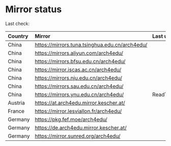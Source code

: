 <script src="./time.js"></script>
# Mirror status
Last check: <script type="text/javascript">localize(1690442144.9272904);</script>

|Country|Mirror|Last update|
|:------|:-----|:----------|
|China|https://mirrors.tuna.tsinghua.edu.cn/arch4edu/|<script type="text/javascript">localize(1690396186);</script>|
|China|https://mirrors.aliyun.com/arch4edu/|<script type="text/javascript">localize(1690352980);</script>|
|China|https://mirrors.bfsu.edu.cn/arch4edu/|<script type="text/javascript">localize(1690309951);</script>|
|China|https://mirror.iscas.ac.cn/arch4edu/|<script type="text/javascript">localize(1690396186);</script>|
|China|https://mirrors.nju.edu.cn/arch4edu/|<script type="text/javascript">localize(1690352980);</script>|
|China|https://mirrors.sau.edu.cn/arch4edu/|<script type="text/javascript">localize(1690396186);</script>|
|China|https://mirrors.ynu.edu.cn/arch4edu/|ReadTimeout|
|Austria|https://at.arch4edu.mirror.kescher.at/|<script type="text/javascript">localize(1690396186);</script>|
|France|https://mirror.lesviallon.fr/arch4edu/|<script type="text/javascript">localize(1689402753);</script>|
|Germany|https://pkg.fef.moe/arch4edu/|<script type="text/javascript">localize(1690396186);</script>|
|Germany|https://de.arch4edu.mirror.kescher.at/|<script type="text/javascript">localize(1690396186);</script>|
|Germany|https://mirror.sunred.org/arch4edu/|<script type="text/javascript">localize(1690396186);</script>|

<script src="./tablefilter/tablefilter.js"></script>
<script src="./table.js"></script>
